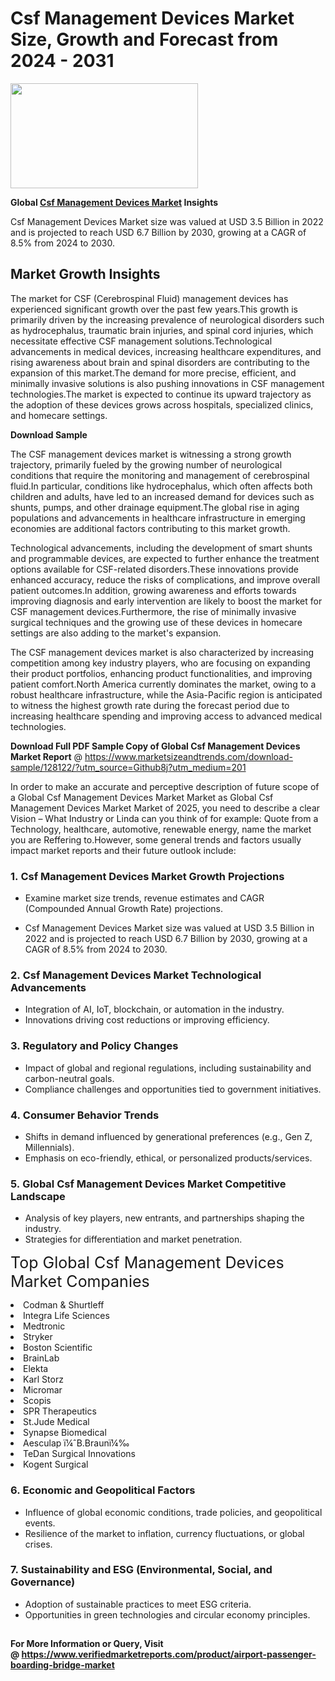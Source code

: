 <H1>Csf Management Devices Market Size, Growth and Forecast from 2024 - 2031</H1><img class="aligncenter size-medium wp-image-584254" src="https://thirdeyenews.in/wp-content/uploads/2024/09/Global-Market-Research-300x168.jpeg" alt="" width="300" height="168" /><p><strong>Global&nbsp;<a href="https://www.marketsizeandtrends.com/download-sample/128122/?utm_source=Github8j?utm_medium=201">Csf Management Devices Market</a> Insights</strong></p><p>Csf Management Devices Market size was valued at USD 3.5 Billion in 2022 and is projected to reach USD 6.7 Billion by 2030, growing at a CAGR of 8.5% from 2024 to 2030.</p><p><h2>Market Growth Insights</h2> <p>The market for CSF (Cerebrospinal Fluid) management devices has experienced significant growth over the past few years.This growth is primarily driven by the increasing prevalence of neurological disorders such as hydrocephalus, traumatic brain injuries, and spinal cord injuries, which necessitate effective CSF management solutions.Technological advancements in medical devices, increasing healthcare expenditures, and rising awareness about brain and spinal disorders are contributing to the expansion of this market.The demand for more precise, efficient, and minimally invasive solutions is also pushing innovations in CSF management technologies.The market is expected to continue its upward trajectory as the adoption of these devices grows across hospitals, specialized clinics, and homecare settings.</p> <p><strong>Download Sample</strong></p> <p>The CSF management devices market is witnessing a strong growth trajectory, primarily fueled by the growing number of neurological conditions that require the monitoring and management of cerebrospinal fluid.In particular, conditions like hydrocephalus, which often affects both children and adults, have led to an increased demand for devices such as shunts, pumps, and other drainage equipment.The global rise in aging populations and advancements in healthcare infrastructure in emerging economies are additional factors contributing to this market growth.</p> <p>Technological advancements, including the development of smart shunts and programmable devices, are expected to further enhance the treatment options available for CSF-related disorders.These innovations provide enhanced accuracy, reduce the risks of complications, and improve overall patient outcomes.In addition, growing awareness and efforts towards improving diagnosis and early intervention are likely to boost the market for CSF management devices.Furthermore, the rise of minimally invasive surgical techniques and the growing use of these devices in homecare settings are also adding to the market's expansion.</p> <p>The CSF management devices market is also characterized by increasing competition among key industry players, who are focusing on expanding their product portfolios, enhancing product functionalities, and improving patient comfort.North America currently dominates the market, owing to a robust healthcare infrastructure, while the Asia-Pacific region is anticipated to witness the highest growth rate during the forecast period due to increasing healthcare spending and improving access to advanced medical technologies.</p> <p><span class=""><strong>Download Full PDF Sample Copy of Global Csf Management Devices Market Report</strong> @ <a href="https://www.marketsizeandtrends.com/download-sample/128122/?utm_source=Github8j?utm_medium=201" target="_blank">https://www.marketsizeandtrends.com/download-sample/128122/?utm_source=Github8j?utm_medium=201</a></span></p><p>In order to make an accurate and perceptive description of future scope of a Global&nbsp;Csf Management Devices Market Market as Global&nbsp;Csf Management Devices Market Market of 2025, you need to describe a clear Vision &ndash; What Industry or Linda can you think of for example: Quote from a Technology, healthcare, automotive, renewable energy, name the market you are Reffering to.However, some general trends and factors usually impact market reports and their future outlook include:</p><h3>1.&nbsp;<strong>Csf Management Devices Market Growth Projections</strong></h3><ul><li>Examine market size trends, revenue estimates and CAGR (Compounded Annual Growth Rate) projections.</li><li><p>Csf Management Devices Market size was valued at USD 3.5 Billion in 2022 and is projected to reach USD 6.7 Billion by 2030, growing at a CAGR of 8.5% from 2024 to 2030.</p></li></ul><h3>2.&nbsp;<strong>Csf Management Devices Market Technological Advancements</strong></h3><ul><li>Integration of AI, IoT, blockchain, or automation in the industry.</li><li>Innovations driving cost reductions or improving efficiency.</li></ul><h3>3.&nbsp;<strong>Regulatory and Policy Changes</strong></h3><ul><li>Impact of global and regional regulations, including sustainability and carbon-neutral goals.</li><li>Compliance challenges and opportunities tied to government initiatives.</li></ul><h3>4.&nbsp;<strong>Consumer Behavior Trends</strong></h3><ul><li>Shifts in demand influenced by generational preferences (e.g., Gen Z, Millennials).</li><li>Emphasis on eco-friendly, ethical, or personalized products/services.</li></ul><h3>5.&nbsp;<strong>Global Csf Management Devices Market Competitive Landscape</strong></h3><ul><li>Analysis of key players, new entrants, and partnerships shaping the industry.</li><li>Strategies for differentiation and market penetration.</li></ul><p data-pm-slice="1 1 []"><span style="color: inherit; font-family: inherit; font-size: 25px;">Top Global Csf Management Devices Market Companies</span></p><div class="" data-test-id=""><p><li>Codman & Shurtleff</li><li> Integra Life Sciences</li><li> Medtronic</li><li> Stryker</li><li> Boston Scientific</li><li> BrainLab</li><li> Elekta</li><li> Karl Storz</li><li> Micromar</li><li> Scopis</li><li> SPR Therapeutics</li><li> St.Jude Medical</li><li> Synapse Biomedical</li><li> Aesculap ï¼ˆB.Braunï¼‰</li><li> TeDan Surgical Innovations</li><li> Kogent Surgical</li></p></div><h3>6.&nbsp;<strong>Economic and Geopolitical Factors</strong></h3><ul><li>Influence of global economic conditions, trade policies, and geopolitical events.</li><li>Resilience of the market to inflation, currency fluctuations, or global crises.</li></ul><h3>7.&nbsp;<strong>Sustainability and ESG (Environmental, Social, and Governance)</strong></h3><ul><li>Adoption of sustainable practices to meet ESG criteria.</li><li>Opportunities in green technologies and circular economy principles.</li></ul><h2><strong style="font-size: 14px;">For More Information or Query, Visit @&nbsp;</strong><a style="background-color: #ffffff; font-size: 14px;" href="https://www.marketsizeandtrends.com/report/csf-management-devices-market/" target="_blank">https://www.verifiedmarketreports.com/product/airport-passenger-boarding-bridge-market</a></h2>